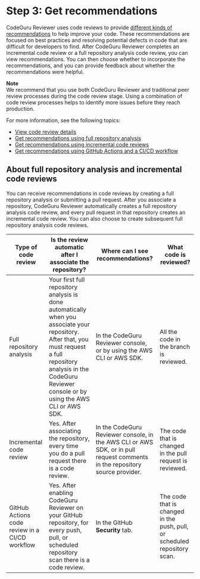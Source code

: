 # Step 3: Get recommendations<a name="get-results"></a>

 CodeGuru Reviewer uses code reviews to provide [different kinds of recommendations](recommendations.md) to help improve your code\. These recommendations are focused on best practices and resolving potential defects in code that are difficult for developers to find\. After CodeGuru Reviewer completes an incremental code review or a full repository analysis code review, you can view recommendations\. You can then choose whether to incorporate the recommendations, and you can provide feedback about whether the recommendations were helpful\.

**Note**  
We recommend that you use both CodeGuru Reviewer and traditional peer review processes during the code review stage\. Using a combination of code review processes helps to identify more issues before they reach production\.

 For more information, see the following topics: 
+ [View code review details](view-code-review-details.md)
+ [Get recommendations using full repository analysis](create-code-reviews.md#get-repository-scan) 
+ [Get recommendations using incremental code reviews](create-code-reviews.md#get-pull-request-scan)
+ [Get recommendations using GitHub Actions and a CI/CD workflow](https://docs.aws.amazon.com/codeguru/latest/reviewer-ug/working-with-cicd.html)

## About full repository analysis and incremental code reviews<a name="repository-analysis-vs-pull-request-getting-started"></a>

You can receive recommendations in code reviews by creating a full repository analysis or submitting a pull request\. After you associate a repository, CodeGuru Reviewer automatically creates a full repository analysis code review, and every pull request in that repository creates an incremental code review\. You can also choose to create subsequent full repository analysis code reviews\.


| Type of code review | Is the review automatic after I associate the repository? | Where can I see recommendations? | What code is reviewed? | 
| --- | --- | --- | --- | 
|  Full repository analysis  |  Your first full repository analysis is done automatically when you associate your repository\. After that, you must request a full repository analysis in the CodeGuru Reviewer console or by using the AWS CLI or AWS SDK\.  |  In the CodeGuru Reviewer console, or by using the AWS CLI or AWS SDK\.   |  All the code in the branch is reviewed\.  | 
|  Incremental code review  |  Yes\. After associating the repository, every time you do a pull request there is a code review\.  |  In the CodeGuru Reviewer console, in the AWS CLI or AWS SDK, or in pull request comments in the repository source provider\.  |  The code that is changed in the pull request is reviewed\.  | 
|  GitHub Actions code review in a CI/CD workflow  |  Yes\. After enabling CodeGuru Reviewer on your GitHub repository, for every push, pull, or scheduled repository scan there is a code review\.  |  In the GitHub **Security** tab\.  |  The code that is changed in the push, pull, or scheduled repository scan\.  | 
